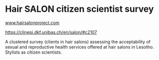 # Hair SALON citizen scientist survey
www.hairsalonproject.com

https://clinepi.dkf.unibas.ch/en/salon/#c2107 

A clustered survey (clients in hair salons) assessing the acceptability of sexual and reproductive health services offered at hair salons in Lesotho. Stylists as citizen scientists. 
